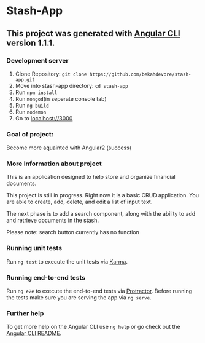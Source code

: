 # Stash-App
## This project was generated with [Angular CLI](https://github.com/angular/angular-cli) version 1.1.1.  
### Development server

1. Clone Repository: `git clone https://github.com/bekahdevore/stash-app.git`
2. Move into stash-app directory: `cd stash-app`
3. Run `npm install`
4. Run `mongod`(in seperate console tab)
5. Run `ng build` 
6. Run `nodemon`
7. Go to [localhost://3000](http://localhost:3000/)

### Goal of project:
Become more aquainted with Angular2 (success)

### More Information about project
This is an application designed to help store and organize financial documents. 

This project is still in progress. Right now it is a basic CRUD application. You are able to create, add, delete, and edit a list of input text. 

The next phase is to add a search component, along with the ability to add and retrieve documents in the stash. 

Please note: search button currently has no function

### Running unit tests

Run `ng test` to execute the unit tests via [Karma](https://karma-runner.github.io).

### Running end-to-end tests

Run `ng e2e` to execute the end-to-end tests via [Protractor](http://www.protractortest.org/).
Before running the tests make sure you are serving the app via `ng serve`.

### Further help

To get more help on the Angular CLI use `ng help` or go check out the [Angular CLI README](https://github.com/angular/angular-cli/blob/master/README.md).


